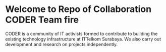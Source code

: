 # Welcome to Repo of Collaboration CODER Team fire
CODER is a community of IT activists formed to contribute to building the existing technology infrastructure at ITTelkom Surabaya. We also carry out development and research on projects independently.
